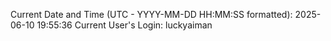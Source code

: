 Current Date and Time (UTC - YYYY-MM-DD HH:MM:SS formatted): 2025-06-10 19:55:36
Current User's Login: luckyaiman
